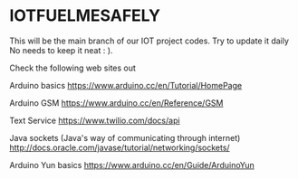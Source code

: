 # IOTFUELMESAFELY

This will be the main branch of our IOT project codes.
Try to update it daily
No needs to keep it neat : ).

Check the following web sites out
 
Arduino basics
https://www.arduino.cc/en/Tutorial/HomePage
 
Arduino GSM
https://www.arduino.cc/en/Reference/GSM

Text Service
https://www.twilio.com/docs/api

Java sockets (Java's way of communicating through internet)
http://docs.oracle.com/javase/tutorial/networking/sockets/

Arduino Yun basics
https://www.arduino.cc/en/Guide/ArduinoYun




